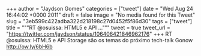 
+++
author = "Jaydson Gomes"
categories = ["tweet"]
date = "Wed Aug 24 16:44:02 +0000 2011"
draft = false
image = "No media found for this Tweet"
slug = "3eb599c422adba322d218198c27d0452f5f86d30"
tags = ["tweet"]
title = """RT @osuissa: HTML5 e API ..."""
tweet = true
tweet_url = "https://twitter.com/jaydson/status/106406421846962176"
+++
RT @osuissa: HTML5 e API Storage são os temas do próximo tech-talk Gonow http://ow.ly/6bH6b
